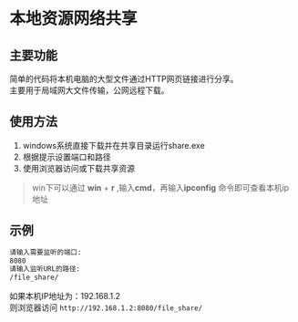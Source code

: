 # 本地资源网络共享

## 主要功能

简单的代码将本机电脑的大型文件通过HTTP网页链接进行分享。  
主要用于局域网大文件传输，公网远程下载。  

## 使用方法

 1. windows系统直接下载并在共享目录运行share.exe
 2. 根据提示设置端口和路径
 3. 使用浏览器访问或下载共享资源

> win下可以通过 **win** + **r** ,输入**cmd**，再输入**ipconfig** 命令即可查看本机ip地址

## 示例

```bash
请输入需要监听的端口:
8080
请输入监听URL的路径:
/file_share/
```

如果本机IP地址为：192.168.1.2  
则浏览器访问 ```http://192.168.1.2:8080/file_share/```  
